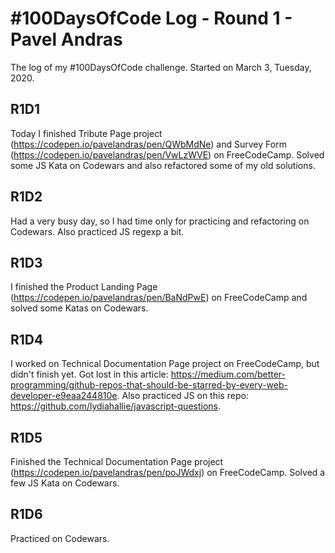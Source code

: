 # #100DaysOfCode Log - Round 1 - Pavel Andras

The log of my #100DaysOfCode challenge. Started on March 3, Tuesday, 2020.

## R1D1

Today I finished Tribute Page project (https://codepen.io/pavelandras/pen/QWbMdNe) and Survey Form (https://codepen.io/pavelandras/pen/VwLzWVE) on FreeCodeCamp. Solved some JS Kata on Codewars and also refactored some of my old solutions.

## R1D2

Had a very busy day, so I had time only for practicing and refactoring on Codewars. Also practiced JS regexp a bit.

## R1D3

I finished the Product Landing Page (https://codepen.io/pavelandras/pen/BaNdPwE) on FreeCodeCamp and solved some Katas on Codewars.

## R1D4

I worked on Technical Documentation Page project on FreeCodeCamp, but didn't finish yet. Got lost in this article: https://medium.com/better-programming/github-repos-that-should-be-starred-by-every-web-developer-e9eaa244810e. Also practiced JS on this repo: https://github.com/lydiahallie/javascript-questions.

## R1D5

Finished the Technical Documentation Page project (https://codepen.io/pavelandras/pen/poJWdxj) on FreeCodeCamp. Solved a few JS Kata on Codewars.

## R1D6

Practiced on Codewars.
